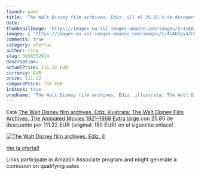 ```yaml
---
layout: post
title: 'The Walt Disney film archives. Ediz. ill al 25.85 % de descuento'
date: 
thumbnailImage: 'https://images-eu.ssl-images-amazon.com/images/I/41A6Ipya2hL._SL200_.jpg'
images: [ 'https://images-eu.ssl-images-amazon.com/images/I/41A6Ipya2hL._SL200_.jpg' ]
comments: true
category: ofertas
author: ring
slug: 3836552914
description:
actualPrice: 111.22 EUR
currency: EUR
price: 111.22
comparePrice: 150 EUR
inStock: true
prodname: 'The Walt Disney film archives. Ediz. illustrata: The Walt Disney Film Archives. The Animated Movies 1921–1968  Extra large '
---
```


Está [The Walt Disney film archives. Ediz. illustrata: The Walt Disney Film Archives. The Animated Movies 1921–1968  Extra large ](https://www.amazon.es/dp/3836552914/?tag=tolees-21) con 25.85 de descuento por 111.22 EUR (original: 150 EUR) en el siguiente enlace!

[![The Walt Disney film archives. Ediz. ill](https://images-eu.ssl-images-amazon.com/images/I/41A6Ipya2hL._SL200_.jpg)](https://www.amazon.es/dp/3836552914/?tag=tolees-21)

[Ver la oferta!!](https://www.amazon.es/dp/3836552914/?tag=tolees-21)

Links participate in Amazon Associate program and might generate a comission on qualifying sales


